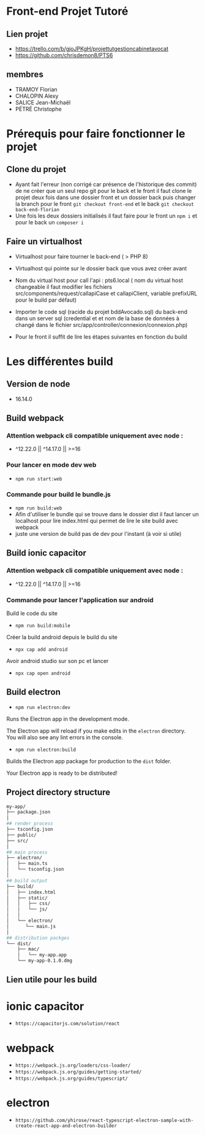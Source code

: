 # Front-end Projet Tutoré  

## Lien projet
- https://trello.com/b/gjoJPKgH/projettutgestioncabinetavocat
- https://github.com/chrisdemon8/PTS6

## membres
- TRAMOY Florian
- CHALOPIN Alexy  
- SALICE Jean-Michaël 
- PÉTRÉ Christophe
  
# Prérequis pour faire fonctionner le projet 

## Clone du projet

- Ayant fait l'erreur (non corrigé car présence de l'historique des commit) de ne créer que un seul repo git pour le back et le front il faut clone le projet deux fois dans une dossier front et un dossier back puis changer la branch pour le front `git checkout front-end` et le back `git checkout back-end-florian`
- Une fois les deux dossiers initialisés il faut faire pour le front un `npm i` et pour le back un `composer i`

## Faire un virtualhost 
- Virtualhost pour faire tourner le back-end ( > PHP 8) 
- Virtualhost qui pointe sur le dossier back que vous avez créer avant
- Nom du virtual host pour call l'api : pts6.local ( nom du virtual host changeable il faut modifier les fichiers src/components/request/callapiCase  et callapiClient, variable prefixURL pour le build par défaut)
- Importer le code sql (racide du projet bddAvocado.sql) du back-end dans un server sql (credential et et nom de la base de données à changé dans le fichier src/app/controller/connexion/connexion.php)


- Pour le front il suffit de lire les étapes suivantes en fonction du build

# Les différentes build

## Version de node 
- 16.14.0  


## Build webpack 

### Attention webpack cli compatible uniquement avec node : 
- ^12.22.0 || ^14.17.0 || >=16

### Pour lancer en mode dev web 
- `npm run start:web` 

### Commande pour build le bundle.js 
 
- `npm run build:web`
- Afin d'utiliser le bundle qui se trouve dans le dossier dist il faut lancer un localhost pour lire index.html qui permet de lire le site build avec webpack
- juste une version de build pas de dev pour l'instant (à voir si utile)
 


## Build ionic capacitor 

### Attention webpack cli compatible uniquement avec node : 
- ^12.22.0 || ^14.17.0 || >=16

### Commande pour lancer l'application sur android

Build le code du site 
- `npm run build:mobile`

Créer la build android depuis le build du site 
- `npx cap add android`

Avoir android studio sur son pc et lancer 
- `npx cap open android`
 

## Build electron 

- `npm run electron:dev`

Runs the Electron app in the development mode.

The Electron app will reload if you make edits in the `electron` directory.<br>
You will also see any lint errors in the console.

- `npm run electron:build`

Builds the Electron app package for production to the `dist` folder.

Your Electron app is ready to be distributed!

## Project directory structure

```bash
my-app/
├── package.json
│
## render process
├── tsconfig.json
├── public/
├── src/
│
## main process
├── electron/
│   ├── main.ts
│   └── tsconfig.json
│
## build output
├── build/
│   ├── index.html
│   ├── static/
│   │   ├── css/
│   │   └── js/
│   │
│   └── electron/
│      └── main.js
│
## distribution packges
└── dist/
    ├── mac/
    │   └── my-app.app
    └── my-app-0.1.0.dmg
```
  

## Lien utile pour les build 

# ionic capacitor 
- `https://capacitorjs.com/solution/react`

# webpack
- `https://webpack.js.org/loaders/css-loader/`
- `https://webpack.js.org/guides/getting-started/`
- `https://webpack.js.org/guides/typescript/`

# electron 
- `https://github.com/yhirose/react-typescript-electron-sample-with-create-react-app-and-electron-builder`